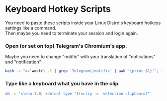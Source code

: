 # Keyboard Hotkey Scripts
You need to paste these scripts inside your Linux Distro's keyboard hotkeys settings like a command.<br>
Then maybe you need to terminate your session and login again.

### Open (or set on top) Telegram's Chromium's app.
Maybe you need to change "notific" with your translation of "notications" and "notification"
```bash
bash -c "a=`wmctrl -l | grep 'Telegram\|notific' | awk '{print $1}'`; if [ -z \$a ]; then chromium-browser --app-id=hadgilakbfohcfcgfbioeeehgpkopaga; else wmctrl -a \$a -i; fi"
```

### Type like a keyboard what you have in the clip
```bash
sh -c 'sleep 1.0; xdotool type "$(xclip -o -selection clipboard)"'
```
